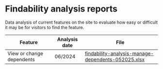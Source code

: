# Findability analysis reports

Data analysis of current features on the site to evaluate how easy or difficult it may be for visitors to find the feature.


Feature | Analysis date | File
--- | --- | ---
View or change dependents | 06/2024 | [findability-analysis-manage-dependents-052025.xlsx](https://github.com/department-of-veterans-affairs/va.gov-team/blob/master/products/information-architecture/research-and-analytics/findability-reports/findability-analysis-manage-dependents-052024.xlsx)
